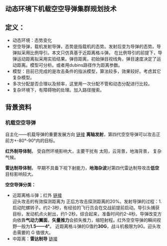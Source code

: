 ## 动态环境下机载空空导弹集群规划技术

## 定义：

* 动态环境：态势变化
* 空空导弹，载机发射导弹，态势是指载机的态势。发射后变为导弹的态势。导弹拟采用比例导引。本文只仿真基于近距离格斗弹。
  在比例导引的前提下，导弹运动距离拟采用实验结果。弹目距离，初始弹目视线角，弹目速度决定了运动距离。模型可分析。或者用dubins路径作为距离参数。
* 模型：目前已完成的是攻击条件的指派模型，算法较多，效果较好。考虑其它复杂模型。
* 多次分配是否合理以及频率，这里用一次分配不管和动态分配进行比较。
* 复杂环境下，有障碍物的处理。加入路径搜索。

## 背景资料

### 机载空空导弹

自主化——机载导弹的重要发展方向 [链接](http://kns.cnki.net//KXReader/Detail?TIMESTAMP=637063274006800000&DBCODE=CJFQ&TABLEName=CJFDLAST2019&FileName=HKBQ201901001&RESULT=1&SIGN=6JpjAlKYQD6TnclZafftsa6w9ck%3d)
**离轴发射**，第四代空空导弹可以攻击正前方+-80°-90°内的目标。

**红外制导体制**， 受自然环境影响大，主要干扰有 太阳，云背景，地海背景， 复杂气候。

**雷达制导体制**， 早期不具备下视下射能力，**地海杂波**对第四代雷达制导攻击**低空**目标影响较大。

**空空导弹分类：**

* 近距离格斗弹；红外 [链接](http://www.360doc.com/content/15/0917/16/253213_499770133.shtml)  
  迎头攻击的有效探测距离为 正后方攻击探测距离的20%。发射导弹的过程：1.启动陀螺转子。约2-3秒，有经验的飞行员会在交战前提前启动。导引头捕获目标，发动机点火射出，约1-2秒。综合起来，准备时间约2-4秒。导弹改变方向依靠**气动力翼面**，**矢量推力**会损失推力，缩短射程。红外空空导弹的瞬间视野一般为**1.5——4°**。
  近距离格斗弹的G值约**30G**，战斗机极限为9G。迎头攻击需要的 G 值很大。
* 中距离：**雷达制导**  [链接](http://www.360doc.com/content/15/0918/20/253213_499973641.shtml)
  